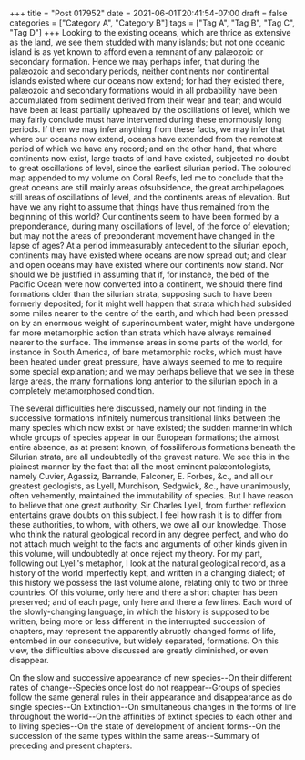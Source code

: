 +++
title = "Post 017952"
date = 2021-06-01T20:41:54-07:00
draft = false
categories = ["Category A", "Category B"]
tags = ["Tag A", "Tag B", "Tag C", "Tag D"]
+++
Looking to the existing oceans, which are thrice as extensive as the land, we see them studded with many islands; but not one oceanic island is as yet known to afford even a remnant of any palæozoic or secondary formation. Hence we may perhaps infer, that during the palæozoic and secondary periods, neither continents nor continental islands existed where our oceans now extend; for had they existed there, palæozoic and secondary formations would in all probability have been accumulated from sediment derived from their wear and tear; and would have been at least partially upheaved by the oscillations of level, which we may fairly conclude must have intervened during these enormously long periods. If then we may infer anything from these facts, we may infer that where our oceans now extend, oceans have extended from the remotest period of which we have any record; and on the other hand, that where continents now exist, large tracts of land have existed, subjected no doubt to great oscillations of level, since the earliest silurian period. The coloured map appended to my volume on Coral Reefs, led me to conclude that the great oceans are still mainly areas ofsubsidence, the great archipelagoes still areas of oscillations of level, and the continents areas of elevation. But have we any right to assume that things have thus remained from the beginning of this world? Our continents seem to have been formed by a preponderance, during many oscillations of level, of the force of elevation; but may not the areas of preponderant movement have changed in the lapse of ages? At a period immeasurably antecedent to the silurian epoch, continents may have existed where oceans are now spread out; and clear and open oceans may have existed where our continents now stand. Nor should we be justified in assuming that if, for instance, the bed of the Pacific Ocean were now converted into a continent, we should there find formations older than the silurian strata, supposing such to have been formerly deposited; for it might well happen that strata which had subsided some miles nearer to the centre of the earth, and which had been pressed on by an enormous weight of superincumbent water, might have undergone far more metamorphic action than strata which have always remained nearer to the surface. The immense areas in some parts of the world, for instance in South America, of bare metamorphic rocks, which must have been heated under great pressure, have always seemed to me to require some special explanation; and we may perhaps believe that we see in these large areas, the many formations long anterior to the silurian epoch in a completely metamorphosed condition.

The several difficulties here discussed, namely our not finding in the successive formations infinitely numerous transitional links between the many species which now exist or have existed; the sudden mannerin which whole groups of species appear in our European formations; the almost entire absence, as at present known, of fossiliferous formations beneath the Silurian strata, are all undoubtedly of the gravest nature. We see this in the plainest manner by the fact that all the most eminent palæontologists, namely Cuvier, Agassiz, Barrande, Falconer, E. Forbes, &c., and all our greatest geologists, as Lyell, Murchison, Sedgwick, &c., have unanimously, often vehemently, maintained the immutability of species. But I have reason to believe that one great authority, Sir Charles Lyell, from further reflexion entertains grave doubts on this subject. I feel how rash it is to differ from these authorities, to whom, with others, we owe all our knowledge. Those who think the natural geological record in any degree perfect, and who do not attach much weight to the facts and arguments of other kinds given in this volume, will undoubtedly at once reject my theory. For my part, following out Lyell's metaphor, I look at the natural geological record, as a history of the world imperfectly kept, and written in a changing dialect; of this history we possess the last volume alone, relating only to two or three countries. Of this volume, only here and there a short chapter has been preserved; and of each page, only here and there a few lines. Each word of the slowly-changing language, in which the history is supposed to be written, being more or less different in the interrupted succession of chapters, may represent the apparently abruptly changed forms of life, entombed in our consecutive, but widely separated, formations. On this view, the difficulties above discussed are greatly diminished, or even disappear.

On the slow and successive appearance of new species--On their different rates of change--Species once lost do not reappear--Groups of species follow the same general rules in their appearance and disappearance as do single species--On Extinction--On simultaneous changes in the forms of life throughout the world--On the affinities of extinct species to each other and to living species--On the state of development of ancient forms--On the succession of the same types within the same areas--Summary of preceding and present chapters.
